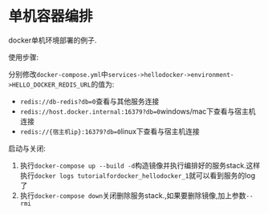 # 单机容器编排

docker单机环境部署的例子.

使用步骤:

分别修改`docker-compose.yml`中`services->hellodocker->environment->HELLO_DOCKER_REDIS_URL`的值为:

+ `redis://db-redis?db=0`查看与其他服务连接
+ `redis://host.docker.internal:16379?db=0`windows/mac下查看与宿主机连接
+ `redis://{宿主机ip}:16379?db=0`linux下查看与宿主机连接

启动与关闭:

1. 执行`docker-compose up --build -d`构造镜像并执行编排好的服务stack.这样执行`docker logs tutorialfordocker_hellodocker_1`就可以看到服务的log了
2. 执行`docker-compose down`关闭删除服务stack.,如果要删除镜像,加上参数`--rmi`
